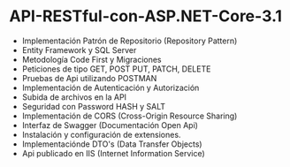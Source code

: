 # API-RESTful-con-ASP.NET-Core-3.1

- Implementación Patrón de Repositorio (Repository Pattern)
- Entity Framework y SQL Server
- Metodología Code First y Migraciones
- Peticiones de tipo GET, POST PUT, PATCH, DELETE
- Pruebas de Api utilizando POSTMAN
- Implementación de Autenticación y Autorización
- Subida de archivos en la API
- Seguridad con Password HASH y SALT
- Implementación de CORS (Cross-Origin Resource Sharing)
- Interfaz de Swagger (Documentación Open Api)
- Instalación y configuración de extensiones.
- Implementaciónde DTO's (Data Transfer Objects)
- Api publicado en IIS (Internet Information Service)
